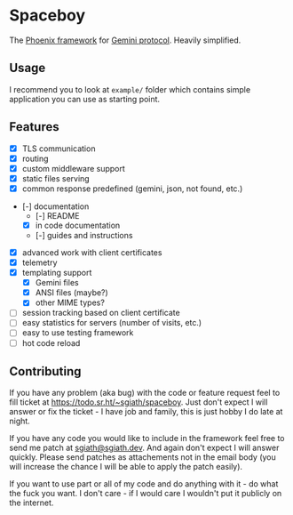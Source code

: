 # Spaceboy

The [Phoenix framework](https://www.phoenixframework.org/) for
[Gemini protocol](https://gemini.circumlunar.space/). Heavily simplified.

## Usage

I recommend you to look at `example/` folder which contains simple application
you can use as starting point.

## Features

- [x] TLS communication
- [x] routing
- [x] custom middleware support
- [x] static files serving
- [x] common response predefined (gemini, json, not found, etc.)
- [-] documentation
  - [-] README
  - [x] in code documentation
  - [-] guides and instructions
- [x] advanced work with client certificates
- [x] telemetry
- [x] templating support
  - [x] Gemini files
  - [x] ANSI files (maybe?)
  - [x] other MIME types?
- [ ] session tracking based on client certificate
- [ ] easy statistics for servers (number of visits, etc.)
- [ ] easy to use testing framework
- [ ] hot code reload

## Contributing

If you have any problem (aka bug) with the code or feature request feel to fill
ticket at <https://todo.sr.ht/~sgiath/spaceboy>. Just don't expect I will
answer or fix the ticket - I have job and family, this is just hobby I do late
at night.

If you have any code you would like to include in the framework feel free to
send me patch at [sgiath@sgiath.dev](mailto:sgiath@sgiath.dev). And again don't
expect I will answer quickly. Please send patches as attachements not in
the email body (you will increase the chance I will be able to apply the patch
easily).

If you want to use part or all of my code and do anything with it - do what the
fuck you want. I don't care - if I would care I wouldn't put it publicly on the
internet.
